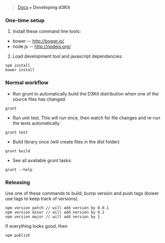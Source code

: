 > [Docs](README.md) ▸ **Developing d3Kit**

### One-time setup

1) Install these command line tools:

- bower   -- http://bower.io/
- node.js -- http://nodejs.org/

2) Load development tool and javascript dependencies:

```
npm install
bower install
```

### Normal workflow

- Run grunt to automatically build the D3Kit distribution when one of the source files has changed.

```
grunt
```

- Run unit test. This will run once, then watch for file changes and re-run the tests automatically.

```
grunt test
```

- Build library once (will create files in the dist folder)

```
grunt build
```

- See all available grunt tasks:

```
grunt --help
```

### Releasing

Use one of these commands to build, bump version and push tags (bower use tags to keep track of versions).

```
npm version patch // will add version by 0.0.1
npm version minor // will add version by 0.1
npm version major // will add version by 1
```

If everything looks good, then

```
npm publish
```

